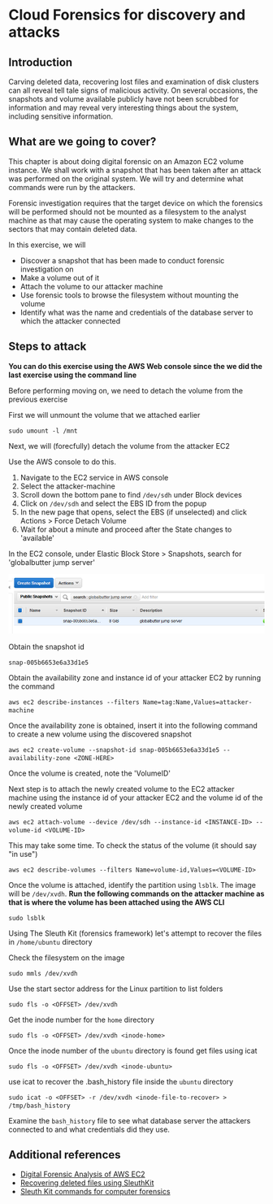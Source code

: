 # Cloud Forensics for discovery and attacks

## Introduction

Carving deleted data, recovering lost files and examination of disk clusters can all reveal tell tale signs of malicious activity. On several occasions, the snapshots and volume available publicly have not been scrubbed for information and may reveal very interesting things about the system, including sensitive information.

## What are we going to cover?

This chapter is about doing digital forensic on an Amazon EC2 volume instance. We shall work with a snapshot that has been taken after an attack was performed on the original system. We will try and determine what commands were run by the attackers.

Forensic investigation requires that the target device on which the forensics will be performed should not be mounted as a filesystem to the analyst machine as that may cause the operating system to make changes to the sectors that may contain deleted data.

In this exercise, we will

- Discover a snapshot that has been made to conduct forensic investigation on
- Make a volume out of it
- Attach the volume to our attacker machine
- Use forensic tools to browse the filesystem without mounting the volume
- Identify what was the name and credentials of the database server to which the attacker connected

## Steps to attack

**You can do this exercise using the AWS Web console since the we did the last exercise using the command line**

Before performing moving on, we need to detach the volume from the previous exercise

First we will unmount the volume that we attached earlier

    sudo umount -l /mnt

Next, we will (forecfully) detach the volume from the attacker EC2

Use the AWS console to do this. 

1. Navigate to the EC2 service in AWS console
2. Select the attacker-machine
3. Scroll down the bottom pane to find `/dev/sdh` under Block devices
4. Click on `/dev/sdh` and select the EBS ID from the popup
5. In the new page that opens, select the EBS (if unselected) and click Actions > Force Detach Volume
6. Wait for about a minute and proceed after the State changes to 'available'


In the EC2 console, under Elastic Block Store > Snapshots, search for 'globalbutter jump server'

![EBS snapshot](images/ebs-forensics-search.png)

Obtain the snapshot id

    snap-005b6653e6a33d1e5

Obtain the availability zone and instance id of your attacker EC2 by running the command

    aws ec2 describe-instances --filters Name=tag:Name,Values=attacker-machine

Once the availability zone is obtained, insert it into the following command to create a new volume using the discovered snapshot

    aws ec2 create-volume --snapshot-id snap-005b6653e6a33d1e5 --availability-zone <ZONE-HERE>

Once the volume is created, note the 'VolumeID'

Next step is to attach the newly created volume to the EC2 attacker machine using the instance id of your attacker EC2 and the volume id of the newly created volume

    aws ec2 attach-volume --device /dev/sdh --instance-id <INSTANCE-ID> --volume-id <VOLUME-ID>

This may take some time. To check the status of the volume (it should say "in use")

    aws ec2 describe-volumes --filters Name=volume-id,Values=<VOLUME-ID>

Once the volume is attached, identify the partition using `lsblk`. The image will be `/dev/xvdh`. **Run the following commands on the attacker machine as that is where the volume has been attached using the AWS CLI**

    sudo lsblk

Using The Sleuth Kit (forensics framework) let's attempt to recover the files in `/home/ubuntu` directory

Check the filesystem on the image

    sudo mmls /dev/xvdh

Use the start sector address for the Linux partition to list folders

    sudo fls -o <OFFSET> /dev/xvdh

Get the inode number for the `home` directory

    sudo fls -o <OFFSET> /dev/xvdh <inode-home>

Once the inode number of the `ubuntu` directory is found get files using icat

    sudo fls -o <OFFSET> /dev/xvdh <inode-ubuntu>

use icat to recover the .bash_history file inside the `ubuntu` directory

    sudo icat -o <OFFSET> -r /dev/xvdh <inode-file-to-recover> > /tmp/bash_history

Examine the `bash_history` file to see what database server the attackers connected to and what credentials did they use.

## Additional references
- [Digital Forensic Analysis of AWS EC2](https://www.sans.org/reading-room/whitepapers/cloud/digital-forensic-analysis-amazon-linux-ec2-instances-38235)
- [Recovering deleted files using SleuthKit](https://possiblelossofprecision.net/?p=1216)
- [Sleuth Kit commands for computer forensics](https://rationallyparanoid.com/articles/sleuth-kit.html)